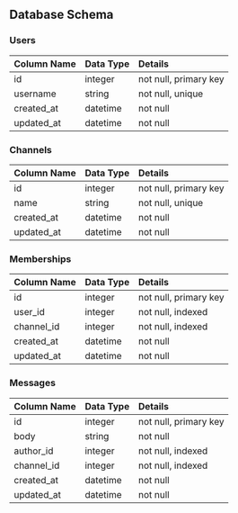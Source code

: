 ## Database Schema

### Users

| Column Name    | Data Type      | Details        |
| :------------- | :------------- | :------------- |
| id             | integer        | not null, primary key       |
| username       | string         | not null, unique       |
| created_at     | datetime       | not null       |
| updated_at     | datetime       | not null       |

### Channels

| Column Name    | Data Type      | Details        |
| :------------- | :------------- | :------------- |
| id             | integer        | not null, primary key       |
| name           | string         | not null, unique       |
| created_at     | datetime       | not null       |
| updated_at     | datetime       | not null       |

### Memberships

| Column Name    | Data Type      | Details        |
| :------------- | :------------- | :------------- |
| id             | integer        | not null, primary key       |
| user_id        | integer        | not null, indexed       |
| channel_id     | integer        | not null, indexed       |
| created_at     | datetime       | not null       |
| updated_at     | datetime       | not null       |

### Messages

| Column Name    | Data Type      | Details        |
| :------------- | :------------- | :------------- |
| id             | integer        | not null, primary key       |
| body           | string         | not null       |
| author_id      | integer        | not null, indexed      |
| channel_id     | integer        | not null, indexed      |
| created_at     | datetime       | not null       |
| updated_at     | datetime       | not null       |
